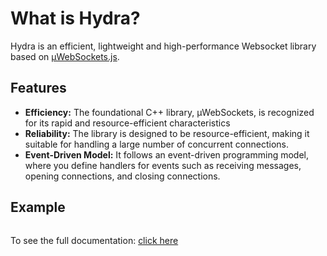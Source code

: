 # What is Hydra?

Hydra is an efficient, lightweight and high-performance Websocket library based on [µWebSockets.js](https://github.com/uNetworking/uWebSockets.js).

## Features

- **Efficiency:** The foundational C++ library, µWebSockets, is recognized for its rapid and resource-efficient characteristics
- **Reliability:** The library is designed to be resource-efficient, making it suitable for handling a large number of concurrent connections.
 - **Event-Driven Model:** It follows an event-driven programming model, where you define handlers for events such as receiving messages, opening connections, and closing connections.

## Example

```

```

To see the full documentation: [click here]()